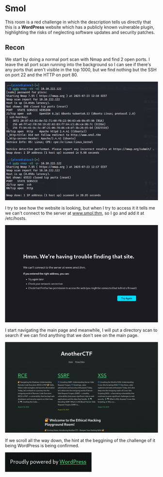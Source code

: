 
# Smol

This room is a red challenge in which the description tells us directly that this is a **WordPress** website which has a publicly known vulnerable plugin, highlighting the risks of neglecting software updates and security patches. 

## Recon

We start by doing a normal port scan with Nmap and find 2 open ports. I leave the all port scan running into the background so I can see if there's any ports that aren't visible in the top 1000, but we find nothing but the SSH on port 22 and the HTTP on port 80.

![Nmap Scan Result](./screenshots/recon1.png)

I try to see how the website is looking, but when I try to access it it tells me we can't connect to the server at www.smol.thm, so I go and add it at /etc/hosts.

![Can't connect to the server](./screenshots/recon2.png)

I start navigating the main page and meanwhile, I will put a directory scan to search if we can find anything that we don't see on the main page.

![Main page](./screenshots/recon3.png)

If we scroll all the way down, the hint at the beggining of the challenge of it being WordPress is being confirmed.

![WordPress](./screenshots/recon4.png)

